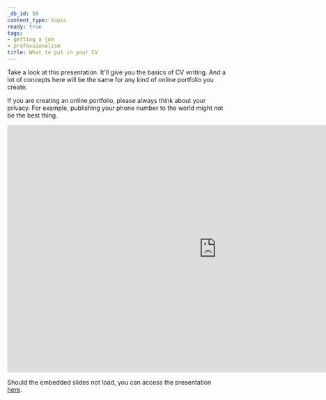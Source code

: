 ```yaml
---
_db_id: 50
content_type: topic
ready: true
tags:
- getting a job
- professionalism
title: What to put in your CV
---
```


Take a look at this presentation. It'll give you the basics of CV writing. And a lot of concepts here will be the same for any kind of online portfolio you create.

If you are creating an online portfolio, please always think about your privacy. For example, publishing your phone number to the world might not be the best thing.

<iframe src="https://docs.google.com/presentation/d/e/2PACX-1vTzsii9V5abHli711nh-KsPanevPU8XD2F9rx72nMpGgrXMPegSwiXQtFLZ5tbabnVebgmduFt11BE-/embed?start=false&loop=true&delayms=3000" frameborder="0" width="960" height="569" allowfullscreen="true" mozallowfullscreen="true" webkitallowfullscreen="true"></iframe>

Should the embedded slides not load, you can access the presentation [here](https://docs.google.com/presentation/d/e/2PACX-1vTzsii9V5abHli711nh-KsPanevPU8XD2F9rx72nMpGgrXMPegSwiXQtFLZ5tbabnVebgmduFt11BE-/embed?start=false&loop=true&delayms=3000).